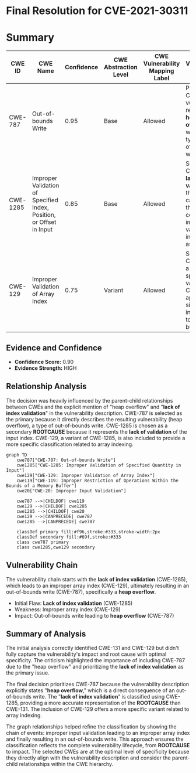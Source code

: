 # Final Resolution for CVE-2021-30311

# Summary
| CWE ID | CWE Name | Confidence | CWE Abstraction Level | CWE Vulnerability Mapping Label | CWE-Vulnerability Mapping Notes |
|---|---|---|---|---|---|
| CWE-787 | Out-of-bounds Write | 0.95 | Base | Allowed | Primary CWE: The vulnerability results in a **heap overflow**, which is a type of out-of-bounds write. |
| CWE-1285 | Improper Validation of Specified Index, Position, or Offset in Input | 0.85 | Base | Allowed | Secondary CWE: The **lack of index validation** is the root cause, and this CWE covers improper validation of input used as an index. |
| CWE-129 | Improper Validation of Array Index | 0.75 | Variant | Allowed | Secondary CWE: This is a more specific variant of CWE-1285, applicable since the index is used to access a buffer. |

## Evidence and Confidence

*   **Confidence Score:** 0.90
*   **Evidence Strength:** HIGH

## Relationship Analysis
The decision was heavily influenced by the parent-child relationships between CWEs and the explicit mention of "heap overflow" and "**lack of index validation**" in the vulnerability description. CWE-787 is selected as the primary because it directly describes the resulting vulnerability (heap overflow), a type of out-of-bounds write. CWE-1285 is chosen as a secondary **ROOTCAUSE** because it represents the **lack of validation** of the input index. CWE-129, a variant of CWE-1285, is also included to provide a more specific classification related to array indexing.

```mermaid
graph TD
    cwe787["CWE-787: Out-of-bounds Write"]
    cwe1285["CWE-1285: Improper Validation of Specified Quantity in Input"]
    cwe129["CWE-129: Improper Validation of Array Index"]
    cwe119["CWE-119: Improper Restriction of Operations Within the Bounds of a Memory Buffer"]
    cwe20["CWE-20: Improper Input Validation"]

    cwe787 -->|CHILDOF| cwe119
    cwe129 -->|CHILDOF| cwe1285
    cwe1285 -->|CHILDOF| cwe20
    cwe129 -->|CANPRECEDE| cwe787
    cwe1285 -->|CANPRECEDE| cwe787

    classDef primary fill:#f96,stroke:#333,stroke-width:2px
    classDef secondary fill:#69f,stroke:#333
    class cwe787 primary
    class cwe1285,cwe129 secondary
```

## Vulnerability Chain
The vulnerability chain starts with the **lack of index validation** (CWE-1285), which leads to an improper array index (CWE-129), ultimately resulting in an out-of-bounds write (CWE-787), specifically a **heap overflow**.
  - Initial Flaw: **Lack of index validation** (CWE-1285)
  - Weakness: Improper array index (CWE-129)
  - Impact: Out-of-bounds write leading to **heap overflow** (CWE-787)

## Summary of Analysis
The initial analysis correctly identified CWE-131 and CWE-129 but didn't fully capture the vulnerability's impact and root cause with optimal specificity. The criticism highlighted the importance of including CWE-787 due to the "heap overflow" and prioritizing the **lack of index validation** as the primary issue.

The final decision prioritizes CWE-787 because the vulnerability description explicitly states "**heap overflow**," which is a direct consequence of an out-of-bounds write. The "**lack of index validation**" is classified using CWE-1285, providing a more accurate representation of the **ROOTCAUSE** than CWE-131. The inclusion of CWE-129 offers a more specific variant related to array indexing.

The graph relationships helped refine the classification by showing the chain of events: improper input validation leading to an improper array index and finally resulting in an out-of-bounds write. This approach ensures the classification reflects the complete vulnerability lifecycle, from **ROOTCAUSE** to impact. The selected CWEs are at the optimal level of specificity because they directly align with the vulnerability description and consider the parent-child relationships within the CWE hierarchy.